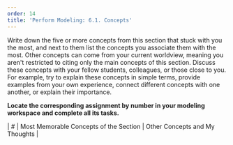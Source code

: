 ```yaml
---
order: 14
title: 'Perform Modeling: 6.1. Concepts'
---
```


Write down the five or more concepts from this section that stuck with you the most, and next to them list the concepts you associate them with the most. Other concepts can come from your current worldview, meaning you aren't restricted to citing only the main concepts of this section. Discuss these concepts with your fellow students, colleagues, or those close to you. For example, try to explain these concepts in simple terms, provide examples from your own experience, connect different concepts with one another, or explain their importance.

**Locate the corresponding assignment by number in your modeling workspace and complete all its tasks.**

| # | Most Memorable Concepts of the Section | Other Concepts and My Thoughts |